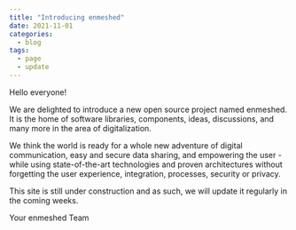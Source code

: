 ```yaml
---
title: "Introducing enmeshed"
date: 2021-11-01
categories:
  - blog
tags:
  - page
  - update
---
```


Hello everyone!

We are delighted to introduce a new open source project named enmeshed. It is the home of software libraries, components, ideas, discussions, and many more in the area of digitalization.

We think the world is ready for a whole new adventure of digital communication, easy and secure data sharing, and empowering the user - while using state-of-the-art technologies and proven architectures without forgetting the user experience, integration, processes, security or privacy.

This site is still under construction and as such, we will update it regularly in the coming weeks.

Your enmeshed Team
